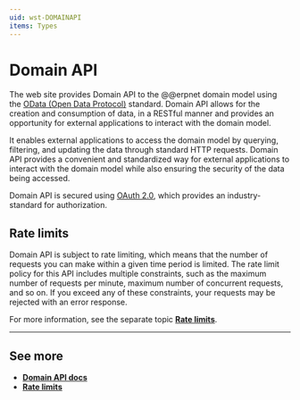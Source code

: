 ```yaml
---
uid: wst-DOMAINAPI
items: Types
---
```


# Domain API

The web site provides Domain API to the @@erpnet domain model using the [OData (Open Data Protocol)](https://www.odata.org/) standard. Domain API allows for the creation and consumption of data, in a RESTful manner and provides an opportunity for external applications to interact with the domain model. 

It enables external applications to access the domain model by querying, filtering, and updating the data through standard HTTP requests. Domain API provides a convenient and standardized way for external applications to interact with the domain model while also ensuring the security of the data being accessed.

Domain API is secured using [OAuth 2.0](https://oauth.net/2/), which provides an industry-standard for authorization.

## Rate limits

Domain API is subject to rate limiting, which means that the number of requests you can make within a given time period is limited. The rate limit policy for this API includes multiple constraints, such as the maximum number of requests per minute, maximum number of concurrent requests, and so on. If you exceed any of these constraints, your requests may be rejected with an error response.

For more information, see the separate topic **[Rate limits](../rate-limits.md)**.

-------------
## See more

- **[Domain API docs](https://docs.erp.net/dev/domain-api/index.html)**
- **[Rate limits](../rate-limits.md)**
